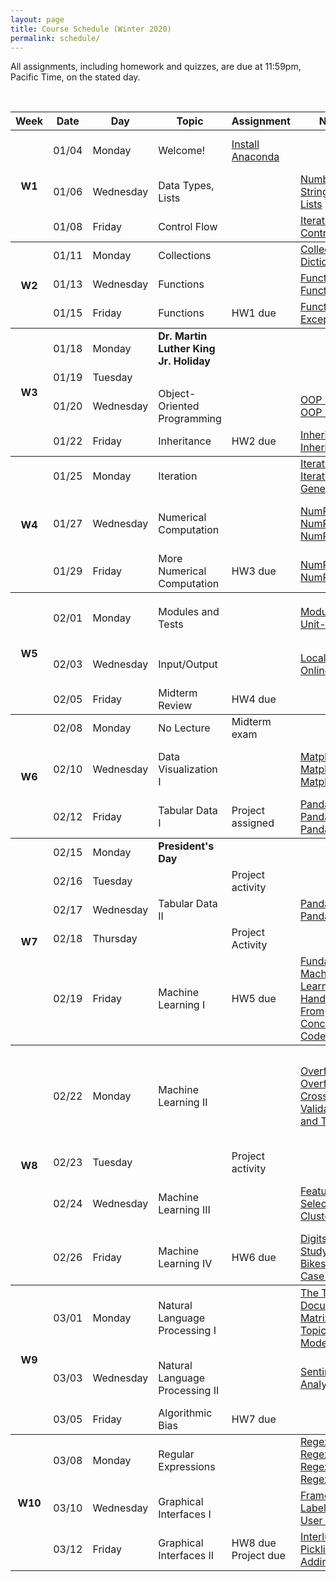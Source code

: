 ```yaml
---
layout: page
title: Course Schedule (Winter 2020)
permalink: schedule/
---
```


All assignments, including homework and quizzes, are due at 11:59pm, Pacific Time, on the stated day. 

<br>

<table style="width:100%">
    <tr>
        <th><div class="sr_only">Week</div></th>
        <th><div class="sr_only">Date</div></th>
        <th><div class="sr_only">Day</div></th>
        <th><div class="sr_only">Topic</div></th>
        <th><div class="sr_only">Assignment</div></th>
        <th>Notes</th>
        <th>Videos</th>
        <th>Readings</th>
    </tr>
    <tbody class="week">
        <tr>
            <th rowspan="4" class="week_marker_even"> W1 </th>
        </tr>
        <tr>
            <td>01/04</td>
            <td>Monday</td>
            <td>Welcome!</td>
            <td><a href="https://docs.anaconda.com/anaconda/install/"> Install Anaconda</a></td>
            <td></td>
            <td></td>
            <td>
                <a href="https://philchodrow.github.io/PIC16A/syllabus/">Syllabus</a>
                <br>
                <a href="https://philchodrow.github.io/PIC16A/groups/">Group Work</a>
                <br>
                <a href="https://nbviewer.jupyter.org/github/PhilChodrow/PIC16A/blob/master/content/preliminaries/expectations_for_assignments.ipynb">Assignments</a>
            </td>
        </tr>
        <tr>
            <td>01/06</td>
            <td>Wednesday</td>
            <td>Data Types, Lists</td>
            <td></td>
            <td> 
                <a href="https://nbviewer.jupyter.org/github/PhilChodrow/PIC16A/blob/master/content/basics/numbers.ipynb"> 
                    Numbers
                </a>  
                <br>
                <a href="https://nbviewer.jupyter.org/github/PhilChodrow/PIC16A/blob/master/content/basics/strings.ipynb"> 
                    Strings
                </a>
                <br>
                <a href="https://nbviewer.jupyter.org/github/PhilChodrow/PIC16A/blob/master/content/basics/lists.ipynb"> 
                    Lists
                </a> 
            </td>
            <td>
                <a href="https://youtu.be/Vws-gJxqM5s">
                    Numbers
                </a>
                <br>
                <a href="https://youtu.be/duCSMMX8RUc">
                    Strings 
                </a>
                <br>
                <a href="https://www.youtube.com/watch?v=2e1Al1yaY4U">
                    Lists
                </a> 
            </td>
            <td>
                <a href="https://docs.python.org/3/tutorial/introduction.html">Python Tutorial 3</a>
            </td>
        </tr>
        <tr>
            <td>01/08</td>
            <td>Friday</td>
            <td>Control Flow</td>
            <td></td>
            <td> 
                <a href="https://nbviewer.jupyter.org/github/PhilChodrow/PIC16A/blob/master/content/basics/for_loops_and_comprehensions.ipynb"> 
                    Iteration
                </a>  
                <br>
                <a href="https://nbviewer.jupyter.org/github/PhilChodrow/PIC16A/blob/master/content/basics/control_flow.ipynb"> 
                    Control flow
                </a>
            </td>
            <td>
                <a href="https://youtu.be/Y08doVJjv84">
                    Iteration
                </a>
                <br>
                <a href="https://youtu.be/GnFg3f6oFqU">
                    Control flow
                </a>
                <br>
            </td>
            <td>
                <a href="https://docs.python.org/3/tutorial/controlflow.html">
                    Python Tutorial 4.1-4.5
                </a>
            </td>
        </tr>
    </tbody>
    <tbody class="week">
        <tr>
            <th rowspan="4" class="week_marker_odd"> W2 </th>
        </tr>
        <tr>
            <td>01/11</td>
            <td>Monday</td>
            <td>Collections</td>
            <td></td>
            <td> 
                <a href="https://nbviewer.jupyter.org/github/PhilChodrow/PIC16A/blob/master/content/basics/more_iterables.ipynb"> 
                    Collections
                </a>  
                <br>
                <a href="https://nbviewer.jupyter.org/github/PhilChodrow/PIC16A/blob/master/content/basics/dictionaries.ipynb"> 
                    Dictionaries
                </a>
            </td>
            <td>
                <a href="https://youtu.be/5JUqacQcewM">
                    Collections
                </a>
                <br>
                <a href="https://youtu.be/ms1D4zEHOMM">
                    Dictionaries
                </a>
                <br>
            </td>
            <td>
                <a href="https://docs.python.org/3/tutorial/datastructures.html">Python Tutorial 5</a>
            </td>
        </tr>
        <tr>   
            <td>01/13</td>
            <td>Wednesday</td>
            <td>Functions</td>
            <td></td>
            <td>
                <a href="https://nbviewer.jupyter.org/github/PhilChodrow/PIC16A/blob/master/content/functions/functions_1.ipynb"> 
                Functions I
                </a>
                <br>
                <a href="https://nbviewer.jupyter.org/github/PhilChodrow/PIC16A/blob/master/content/functions/functions_2.ipynb"> 
                Functions II
                </a>      
            </td>
            <td>
                <a href="https://youtu.be/Y6c-1VxXYvE"> 
                Functions I
                </a>
                <br>
                <a href="https://youtu.be/N1jT_ZpplQs"> 
                Functions II
                </a>
                <br>
            </td>
            <td><a href="https://docs.python.org/3/tutorial/controlflow.html#defining-functions">Python Tutorial 4.6-7</a></td>
        </tr>
        <tr>
            <td>01/15</td>
            <td>Friday</td>
            <td>Functions</td>
            <td><div class="hw"> HW1 due</div></td>
            <td>
                <a href="https://nbviewer.jupyter.org/github/PhilChodrow/PIC16A/blob/master/content/functions/functions_3.ipynb"> 
                Functions III
                </a>
                <br>
                <a href="https://nbviewer.jupyter.org/github/PhilChodrow/PIC16A/blob/master/content/functions/exceptions.ipynb"> 
                Exceptions
                </a>
            </td>
            <td>
                <a href="https://youtu.be/ojdHJ4qSkaM"> 
                Functions III
                </a>
                <br>
                <a href="https://youtu.be/JEKXteMktwA"> 
                Exceptions
                </a>
            </td>
            <td><a href="https://docs.python.org/3/tutorial/errors.html">Python Tutorial 8</a></td>
        </tr>
    </tbody>
    <tbody class="week">
        <tr>
            <th rowspan="5" class="week_marker_even"> W3 </th>
        </tr>
        <tr>
            <td>01/18</td>
            <td>Monday</td>
            <td><b>Dr. Martin Luther King Jr. Holiday</b></td>
            <td>
            </td>
            <td></td>
            <td></td>
            <td></td>
        </tr>
        <tr>
            <td>01/19</td>
            <td>Tuesday</td>
            <td></td>
            <td></td>
            <td></td>
            <td></td>
            <td></td>
        </tr>
        <tr>
            <td>01/20</td>
            <td>Wednesday</td>
            <td>Object-Oriented Programming</td>
            <td></td>
            <td>
                <a href="https://nbviewer.jupyter.org/github/PhilChodrow/PIC16A/blob/master/content/object_oriented_programming/class_and_objects_I.ipynb">
                    OOP I
                </a>
                <br>
                <a href="https://nbviewer.jupyter.org/github/PhilChodrow/PIC16A/blob/master/content/object_oriented_programming/classes_and_objects_II.ipynb">
                    OOP II
                </a>
            </td>
            <td>
                <a href="https://youtu.be/_GrQScemoz4">
                    OOP I
                </a>
                <br>
                <a href="https://youtu.be/PjOpuWaK40k">
                    OOP II
                </a>
            </td>
            <td>
                <a href="https://docs.python.org/3/tutorial/classes.html">
                    Python Tutorial 9.1-9.4
                </a>
            </td>
        </tr>
        <tr>
            <td>01/22</td>
            <td>Friday</td>
            <td>Inheritance</td>
            <td><div class="hw">HW2 due</div> </td>
            <td>
                <a href="https://nbviewer.jupyter.org/github/PhilChodrow/PIC16A/blob/master/content/object_oriented_programming/inheritance_I.ipynb">
                    Inheritance I
                </a>
                <br>
                <a href="https://nbviewer.jupyter.org/github/PhilChodrow/PIC16A/blob/master/content/object_oriented_programming/inheritance_II.ipynb">
                    Inheritance II
                </a>
            </td>
            <td>
                <a href="https://youtu.be/XChF4v8FLq4">
                    Inheritance I
                </a>
                <br>
                <a href="https://youtu.be/PHiAsOuApgg">
                    Inheritance II
                </a>
            </td>
            <td>
                <a href="https://docs.python.org/3/tutorial/classes.html">
                    Python Tutorial 9.5-.9.6
                </a>
            </td>
        </tr>
    </tbody>
    <tbody class="week">
        <tr>
            <th rowspan="4" class="week_marker_odd"> W4 </th>
        </tr>
        <tr>
            <td>01/25</td>
            <td>Monday</td>
            <td>Iteration</td>
            <td>
            </td>
            <td>
                <a href="https://nbviewer.jupyter.org/github/PhilChodrow/PIC16A/blob/master/content/object_oriented_programming/Iterators_1.ipynb">
                    Iterators I
                </a>
                <br>
                <a href="https://nbviewer.jupyter.org/github/PhilChodrow/PIC16A/blob/master/content/object_oriented_programming/Iterators_2.ipynb">
                    Iterators II
                </a>
                <a href="https://nbviewer.jupyter.org/github/PhilChodrow/PIC16A/blob/master/content/object_oriented_programming/generators.ipynb">
                    Generators
                </a>
            </td>
            <td>
                <a href="https://youtu.be/kn5yT12ohlk">
                    Iterators I
                </a>
                <br>
                <a href="https://youtu.be/Nid6KGKeZ2E">
                    Iterators II
                </a>
                <a href="https://youtu.be/okVpT_PrOx4">
                    Generators
                </a>
            </td>
            <td>
                <a href="https://docs.python.org/3/tutorial/classes.html">
                    Python Tutorial 9.8-9.10
                </a>
            </td>
            <td></td>
            <td></td>
        </tr>
        <tr>
            <td>01/27</td>
            <td>Wednesday</td>
            <td>Numerical Computation</td>
            <td></td>
            <td>
                <a href="https://nbviewer.jupyter.org/github/PhilChodrow/PIC16A/blob/master/content/np_plt/numpy_1.ipynb">
                    NumPy I
                </a>
                <br>
                <a href="https://nbviewer.jupyter.org/github/PhilChodrow/PIC16A/blob/master/content/np_plt/numpy_2.ipynb">
                    NumPy II
                </a>
                <br>
                <a href="https://nbviewer.jupyter.org/github/PhilChodrow/PIC16A/blob/master/content/np_plt/numpy_3.ipynb">
                    NumPy III
                </a>
            </td>
            <td>
                <a href="https://youtu.be/JJtkGdTNC44">
                    NumPy I
                </a>
                <br>
                <a href="https://youtu.be/-w0SVtO-1hw">
                    NumPy II
                </a>
                <br>
                <a href="https://youtu.be/e_wLhPUvzvs">
                    NumPy III 
                </a>
            </td>
            <td>
                <a href = "https://jakevdp.github.io/PythonDataScienceHandbook/02.01-understanding-data-types.html">
                Data Types Review
                </a>
                <br>
                <a href = "https://jakevdp.github.io/PythonDataScienceHandbook/02.02-the-basics-of-numpy-arrays.html">
                Array Basics
                </a>
                <br>
                <a href = "https://jakevdp.github.io/PythonDataScienceHandbook/02.06-boolean-arrays-and-masks.html">
                Boolean Arrays
                </a>
            </td>
        </tr>
        <tr>
            <td>01/29</td>
            <td>Friday</td>
            <td>More Numerical Computation</td>
            <td><div class="hw">HW3 due</div></td>
            <td>
                <a href="https://nbviewer.jupyter.org/github/PhilChodrow/PIC16A/blob/master/content/np_plt/numpy_4.ipynb">
                    NumPy IV
                </a>
                <br>
                <a href="https://nbviewer.jupyter.org/github/PhilChodrow/PIC16A/blob/master/content/np_plt/numpy_5.ipynb">
                    NumPy V
                </a>
            </td>
            <td>
                <a href="https://youtu.be/hqFq9DV8Dyc">
                    NumPy IV
                </a>
                <br>
                <a href="https://youtu.be/lJp9Tk_caDc">
                    NumPy V
                </a>
            </td>
            <td>
                <a href = "https://jakevdp.github.io/PythonDataScienceHandbook/02.03-computation-on-arrays-ufuncs.html">
                Universal Functions
                </a>
                <br>
                <a href = "https://jakevdp.github.io/PythonDataScienceHandbook/02.04-computation-on-arrays-aggregates.html">
                Aggregation
                </a>
            </td>
        </tr>
    </tbody>
    <tbody class="week">
        <tr>
            <th rowspan="4" class="week_marker_even"> W5 </th>
        </tr>  
        <tr>
            <td>02/01</td>
            <td>Monday</td>
            <td>Modules and Tests</td>
            <td>
            </td>
            <td>
                <a href="https://nbviewer.jupyter.org/github/PhilChodrow/PIC16A/blob/master/content/IO_and_modules/modules/modules.ipynb">
                    Modules
                </a>
                <br>
                <a href="https://nbviewer.jupyter.org/github/PhilChodrow/PIC16A/blob/master/content/IO_and_modules/modules/unit_testing.ipynb">
                    Unit-Testing
                </a> 
            </td>
            <td>
                <a href="https://youtu.be/dfH0-x1tgRo">
                    Modules
                </a>
                <br>
                <a href="https://youtu.be/TwOmk9oSaR8">
                    Unit-Testing
                </a> 
            </td>
            <td>
                <a href="https://www.geeksforgeeks.org/what-does-the-if-__name__-__main__-do/">
                    <code>__name__ == "__main__"</code>?
                </a>
                <br>
                <a href="https://docs.python.org/3/library/unittest.html">
                    Basic Example <br> 
                    (unittest docs)
                </a> 
            </td>
        </tr>
        <tr>
            <td>02/03</td>
            <td>Wednesday</td>
            <td>Input/Output</td>
            <td></td>
            <td>
                <a href="https://nbviewer.jupyter.org/github/PhilChodrow/PIC16A/blob/master/content/IO_and_modules/IO/IO.ipynb">
                    Local data
                </a>
                <br>
                <a href="https://nbviewer.jupyter.org/github/PhilChodrow/PIC16A/blob/master/content/IO_and_modules/IO/online_data.ipynb">
                    Online data
                </a>
            </td>
            <td>
                <a href="https://youtu.be/jZaj3rDnW34">
                    Local data
                </a>
                <br>
                <a href="https://youtu.be/kHKzuFi5Omw">
                    Online data
                </a>
            </td>
            <td>
                <a href = "https://docs.python.org/3/tutorial/inputoutput.html">
                Python Tutorial 7.2
                </a>
                <br>
                <a href = "https://docs.python.org/3/library/csv.html#reader-objects">
                CSV docs
                </a>
            </td>
        </tr> 
        <tr>
            <td>02/05</td>
            <td>Friday</td>
            <td>Midterm Review</td>
            <td>
                <div class="hw">HW4 due</div> 
            </td>
            <td></td>
            <td></td>
            <td></td>
        </tr>
    </tbody>
    <tbody class="week">
        <tr>
            <th rowspan="4" class="week_marker_odd"> W6 </th>
        </tr>
        <tr>
            <td>02/08</td>
            <td>Monday</td>
            <td>No Lecture</td>
            <td><div class="exam">Midterm exam</div></td>
            <td></td>
            <td></td>
            <td></td>
        </tr>
        <tr>
            <td>02/10</td>
            <td>Wednesday</td>
            <td>Data Visualization I</td>
            <td></td>
            <td>
                <a href="https://nbviewer.jupyter.org/github/PhilChodrow/PIC16A/blob/master/content/np_plt/plt_1.ipynb">
                    Matplotlib I
                </a>
                <br>
                <a href="https://nbviewer.jupyter.org/github/PhilChodrow/PIC16A/blob/master/content/np_plt/plt_2.ipynb">
                    Matplotlib II
                </a>
                <br>
                <a href="https://nbviewer.jupyter.org/github/PhilChodrow/PIC16A/blob/master/content/np_plt/plt_3.ipynb">
                    Matplotlib III
                </a>
            </td>
                <td>
                <a href="https://youtu.be/g0-9oxrSjfw">
                    Matplotlib I
                </a>
                <br>
                <a href="https://youtu.be/9q3MW-aycmM">
                    Matplotlib II
                </a>
                <br>
                <a href="https://youtu.be/y7eWGzsrQOY">
                    Matplotlib III
                </a>
            </td>
            <td>
                <a href="https://jakevdp.github.io/PythonDataScienceHandbook/04.00-introduction-to-matplotlib.html">
                    Introduction
                </a>
                <br>
                <a href="https://jakevdp.github.io/PythonDataScienceHandbook/04.01-simple-line-plots.html">
                    Simple line plots
                </a>
                <br>
                <a href="https://jakevdp.github.io/PythonDataScienceHandbook/04.02-simple-scatter-plots.html">
                    Simple scatter plots
                </a>
            </td>
        </tr>
        <tr>
            <td>02/12</td>
            <td>Friday</td>
            <td>Tabular Data I</td>
            <td>
                <div class="project"> Project assigned</div>
            </td>
            <td>
                <a href="https://nbviewer.jupyter.org/github/PhilChodrow/PIC16A/blob/master/content/pd/pd_1.ipynb">
                    Pandas I
                </a>
                <br>
                <a href="https://nbviewer.jupyter.org/github/PhilChodrow/PIC16A/blob/master/content/pd/pd_2.ipynb">
                    Pandas II
                </a>
                <br>
                <a href="https://nbviewer.jupyter.org/github/PhilChodrow/PIC16A/blob/master/content/pd/pd_3.ipynb">
                    Pandas III
                </a>
            </td>
            <td>
                <a href="https://youtu.be/e8jeluCJzTI">
                    Pandas I
                </a>
                <br>
                <a href="https://youtu.be/jw9yHCS0SZ8">
                    Pandas II
                </a>
                <br>
                <a href="https://youtu.be/RV8syujW5Tk">
                    Pandas III
                </a>
            </td>
            <td>
                <a href="https://jakevdp.github.io/PythonDataScienceHandbook/03.01-introducing-pandas-objects.html">
                    Pandas objects
                </a>
                <br>
                <a href="https://jakevdp.github.io/PythonDataScienceHandbook/03.02-data-indexing-and-selection.html">
                    Indexing
                </a>
                <br>
                <a href="https://jakevdp.github.io/PythonDataScienceHandbook/03.10-working-with-strings.html">
                    String operations
                </a>
            </td>
        </tr>
    </tbody>
    <tbody class="week">
        <tr>
            <th rowspan="6" class="week_marker_even"> W7 </th>
        </tr>
        <tr>
            <td>02/15</td>
            <td>Monday</td>
            <td><b>President's Day</b></td>
            <td></td>
            <td></td>
            <td></td>
            <td></td>
        </tr>
        <tr>
            <td>02/16</td>
            <td>Tuesday</td>
            <td></td>
            <td><div class="project"> Project activity</div></td>
            <td></td>
            <td></td>
            <td></td>
        </tr>
        <tr>
            <td>02/17</td>
            <td>Wednesday</td>
            <td>Tabular Data II</td>
            <td></td>
            <td>
                <a href="https://nbviewer.jupyter.org/github/PhilChodrow/PIC16A/blob/master/content/pd/pd_4.ipynb">
                    Pandas IV
                </a>
                <br>
                <a href="https://nbviewer.jupyter.org/github/PhilChodrow/PIC16A/blob/master/content/pd/pd_5.ipynb">
                    Pandas V
                </a>
            </td>
            <td>
                <a href="https://youtu.be/Havu_hOOiZY">
                    Pandas IV
                </a>
                <br>
                <a href="https://youtu.be/k0pvvty_ePI">
                    Pandas V
                </a>
            </td>
            <td>
                <a href="https://jakevdp.github.io/PythonDataScienceHandbook/03.08-aggregation-and-grouping.html">
                    Aggregation and Grouping
                </a>
            </td>
        </tr>
        <tr>
            <td>02/18</td>
            <td>Thursday</td>
            <td></td>
            <td><div class="project"> Project Activity</div></td>
            <td></td>
            <td></td>
            <td></td>
        </tr>
        <tr>
            <td>02/19</td>
            <td>Friday</td>
            <td>Machine Learning I</td>
            <td>
                <div class="hw"> HW5 due</div>
            </td>
            <td>
                <a href="https://philchodrow.github.io/PIC16A/content/ML/ML_1.jpg">
                    Fundamentals
                </a>
                <br>
                <a href="https://nbviewer.jupyter.org/github/PhilChodrow/PIC16A/blob/master/content/ML/ML_2.ipynb">
                    Machine Learning by Hand
                </a>
                <br>
                <a href="https://nbviewer.jupyter.org/github/PhilChodrow/PIC16A/blob/master/content/ML/ML_3.ipynb">
                    From Concepts to Code
                </a>
            </td>
            <td>
                <a href="https://youtu.be/TOjJcMR053I">
                    Fundamentals
                </a>
                <br>
                <a href="https://youtu.be/l-UkQoBlgek">
                    Machine Learning by Hand
                </a>
                <br>
                <a href="https://youtu.be/KRn6nxKunR8">
                    From Concepts to Code
                </a>
            </td>
            <td>
                <a href="https://jakevdp.github.io/PythonDataScienceHandbook/05.02-introducing-scikit-learn.html">
                    Scikit-Learn Intro
                </a>
                <br>
                <a href="http://noracook.io/Books/Python/introductiontomachinelearningwithpython.pdf">
                    Chapter 1: Intro to ML with Python
                </a>
            </td>
        </tr>
    </tbody>
    <tbody class="week">
        <tr>
            <th rowspan="5" class="week_marker_odd"> W8</th>
        </tr>
        <tr>
            <td>02/22</td>
            <td>Monday</td>
            <td>Machine Learning II</td>
            <td></td>
            <td>
                <a href="https://nbviewer.jupyter.org/github/PhilChodrow/PIC16A/blob/master/content/ML/ML_4.ipynb">
                    Overfitting I
                </a>
                <br>
                <a href="https://nbviewer.jupyter.org/github/PhilChodrow/PIC16A/blob/master/content/ML/ML_5.ipynb">
                    Overfitting II
                </a>
                <br>
                <a href="https://nbviewer.jupyter.org/github/PhilChodrow/PIC16A/blob/master/content/ML/ML_6.ipynb">
                    Cross-Validation and Testing
                </a>
            </td>
            <td>
                <a href="https://youtu.be/8mO3DA4SFtQ">
                    Overfitting I
                </a>
                <br>
                <a href="https://youtu.be/d9B0YhdP2t4">
                    Overfitting II
                </a>
                <br>
                <a href="https://youtu.be/uXzxamAtFZw">
                    Cross-Validation and Testing
                </a>
            </td>
            <td>
                <a href="https://jakevdp.github.io/PythonDataScienceHandbook/05.03-hyperparameters-and-model-validation.html">
                    Hyperparameters and Validation
                </a>
                <br>
                <a href="http://noracook.io/Books/Python/introductiontomachinelearningwithpython.pdf">
                    Chapter 2: Supervised Algorithms 
                    <br>
                    (optional, highly recommended for projects)
                </a>
            </td>
        </tr>
        <tr>
            <td>02/23</td>
            <td>Tuesday</td>
            <td></td>
            <td><div class="project"> Project activity</div></td>
            <td></td>
            <td></td>
            <td></td>
        </tr>
        <tr>
            <td>02/24</td>
            <td>Wednesday</td>
            <td>Machine Learning III</td>
            <td></td>
            <td>
                <a href="https://nbviewer.jupyter.org/github/PhilChodrow/PIC16A/blob/master/content/ML/ML_7.ipynb">
                    Feature Selection
                </a>
                <br>
                <a href="https://nbviewer.jupyter.org/github/PhilChodrow/PIC16A/blob/master/content/ML/ML_8.ipynb">
                    Clustering
                </a>
            </td>
            <td>
                <a href="https://youtu.be/B80bDMItLYw">
                    Feature Selection
                </a>
                <br>
                <a href="https://youtu.be/xzyqXSLBJ9A">
                    Clustering
                </a>
            </td>
            <td>
                <a href="https://blog.floydhub.com/introduction-to-k-means-clustering-in-python-with-scikit-learn/">Introduction to K-Means Clustering in Python</a>
            </td>
        </tr>
        <tr>
            <td>02/26</td>
            <td>Friday</td>
            <td>Machine Learning IV </td>
            <td>
                <div class="hw"> HW6 due</div>
            </td>
            <td>
                <a href="https://nbviewer.jupyter.org/github/PhilChodrow/PIC16A/blob/master/content/ML/digits.ipynb">
                    Digits Case Study
                </a>
                <br>
                <a href="https://nbviewer.jupyter.org/github/PhilChodrow/PIC16A/blob/master/content/ML/bikeshare.ipynb">
                    Bikeshare Case Study
                </a>
            </td>
            <td>
                <a href="https://youtu.be/H6YG4HMAZPU">
                    Digits Case Study
                </a>
                <br>
                <a href="https://youtu.be/VW4EqunOUL4">
                    Bikeshare Case Study
                </a>
            </td>
            <td>None.</td>
        </tr>
    </tbody>
    <tbody class="week">
        <tr>
            <th rowspan="4" class="week_marker_even"> W9 </th>
        </tr>
        <tr>
            <td>03/01</td>
            <td>Monday</td>
            <td>Natural Language Processing I</td>
            <td></td>
            <td>
                <a href="https://nbviewer.jupyter.org/github/PhilChodrow/PIC16A/blob/master/content/NLP/NLP_1.ipynb">
                    The Term-Document Matrix
                </a>
                <br>
                <a href="https://nbviewer.jupyter.org/github/PhilChodrow/PIC16A/blob/master/content/NLP/NLP_2.ipynb">
                    Topic Modeling
                </a>
            </td>
            <td>
                <a href="https://youtu.be/8Vl4mItZP-A">
                    The Term-Document Matrix
                </a>
                <br>
                <a href="https://youtu.be/uYdjxnlXDwU">
                    Topic Modeling
                </a>
            </td>
            <td>
                <a href="https://medium.com/pew-research-center-decoded/an-intro-to-topic-models-for-text-analysis-de5aa3e72bdb">
                    Topic Modeling (basics)
                </a>
                <br>
                <a href="https://medium.com/pew-research-center-decoded/making-sense-of-topic-models-953a5e42854e">
                    Topic Modeling (limitations)
                </a>
            </td>
        </tr>
        <tr>
            <td>03/03</td>
            <td>Wednesday</td>
            <td>Natural Language Processing II</td>
            <td></td>
            <td>
                <a href="https://nbviewer.jupyter.org/github/PhilChodrow/PIC16A/blob/master/content/NLP/NLP_3.ipynb">
                    Sentiment Analysis I & II
                </a>
            </td>
            <td>
                <a href="https://youtu.be/E9zPTJ96OOU">
                    Sentiment Analysis I
                </a>
                <br>
                <a href="https://youtu.be/8gzzg-ZFqZg">
                    Sentiment Analysis II
                </a>
            </td>
            <td>None.</td>
        </tr>
        <tr>
            <td>03/05</td>
            <td>Friday</td>
            <td>Algorithmic Bias</td>
            <td>
                <div class="hw"> HW7 due</div>
            </td>
            <td></td>
            <td></td>
            <td></td>
        </tr>
    </tbody>
    <tbody class="week">
        <tr>
            <th rowspan="4" class="week_marker_odd"> W10 </th>
        </tr>
        <tr>
            <td>03/08</td>
            <td>Monday</td>
            <td>Regular Expressions</td>
            <td></td>
            <td>
                <a href="https://nbviewer.jupyter.org/github/PhilChodrow/PIC16A/blob/master/content/regex/regex_1.ipynb">
                    Regex I
                </a>
                <br>
                <a href="https://nbviewer.jupyter.org/github/PhilChodrow/PIC16A/blob/master/content/regex/regex_2.ipynb">
                    Regex II
                </a>
                <br>
                <a href="https://nbviewer.jupyter.org/github/PhilChodrow/PIC16A/blob/master/content/regex/regex_3.ipynb">
                    Regex III
                </a>
                <br>
                <a href="https://nbviewer.jupyter.org/github/PhilChodrow/PIC16A/blob/master/content/regex/regex_4.ipynb">
                    Regex IV
                </a>
            </td>
            <td>
                <a href="https://youtu.be/XTcSES2Ya_w">
                    Regex I
                </a>
                <br>
                <a href="https://youtu.be/z2EYSZ-xPJ4">
                    Regex II
                </a>
                <br>
                <a href="https://youtu.be/FMfTQcke158">
                    Regex III
                </a>
                <br>
                <a href="https://youtu.be/8KWirXCC-fA">
                    Regex IV
                </a>
            </td>
            <td>
                <a href = "https://regexone.com/">
                RegexOne Tutorial
                </a>
                <br>
                (through Lesson 15)
            </td>
        </tr>
        <tr>
            <td>03/10</td>
            <td>Wednesday</td>
            <td>Graphical Interfaces I </td>
            <td></td>
            <td>
                <a href="https://github.com/PhilChodrow/PIC16A/blob/master/content/gui/gui_1.py">
                    Frames and Labels
                </a>
                <br>
                <a href="https://github.com/PhilChodrow/PIC16A/blob/master/content/gui/gui_2.py">
                    User Input
                </a>
            </td>
            <td>
                <a href="https://youtu.be/ggaysFr8JQ0">
                    Frames and Labels
                </a>
                <br>
                <a href="https://youtu.be/HHc6RZ3Cbwc">
                    User Input
                </a>
            </td>
            <td>
                <a href="https://realpython.com/python-gui-tkinter/">
                    Tkinter Tutorial
                </a>
            </td>
        </tr>
        <tr>
            <td>03/12</td>
            <td>Friday</td>
            <td>Graphical Interfaces II </td>
            <td>
                <div class="hw"> HW8 due</div>
                <div class="project">Project due</div>
            </td>
            <td>
                <a href="https://nbviewer.jupyter.org/github/PhilChodrow/PIC16A/blob/master/content/gui/make_model.ipynb">
                    Interlude: Pickling
                </a>
                <br>
                <a href="https://github.com/PhilChodrow/PIC16A/blob/master/content/gui/gui_3.py">
                    Adding ML
                </a>
            </td>
            <td>
                <a href="https://youtu.be/acvVpBq-8ck">
                    Frames and Labels
                </a>
                <br>
                <a href="https://youtu.be/10vR1eJlPfA">
                    Adding ML
                </a>
            </td>
            <td>
                <a href="https://realpython.com/python-gui-tkinter/">
                    Tkinter Tutorial
                </a>
            </td>
        </tr>
        </tbody>
    </table>
